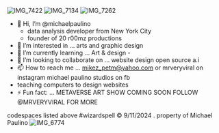 ![IMG_7422](https://github.com/user-attachments/assets/fe11f303-7b3d-4d41-b54b-6811e6ec9755)
![IMG_7134](https://github.com/user-attachments/assets/4ee62269-ab6e-47d7-a1e8-a4e08a97fa00)
![IMG_7262](https://github.com/user-attachments/assets/618f918f-a426-434f-b465-ed5e607f3290)
- 👋 Hi, I’m @michaelpaulino
  - data analysis developer from New York City
  - founder of 20 r00mz productions 
- 👀 I’m interested in ... arts and graphic design
- 🌱 I’m currently learning ... Art & design - 
- 🤝 I’m looking to collaborate on ... website design open source a.i
- 📫 How to reach me ... mikez_petm@yahoo.com or mrveryviral on instagram michael paulino studios on fb
- teaching computers to design websites
- ⚡ Fun fact: ... METAVERSE ART SHOW COMING SOON FOLLOW @MRVERYVIRAL FOR MORE 

<!---
mi6paulino/mi6paulino is a ✨ special ✨ repository because its `README.md` (this file) appears on your GitHub profile.
You can click the Preview link to take a look at your changes.
--->
codespaces listed above #wizardspell ©️ 9/11/2024 . property of Michael Paulino 
![IMG_6774](https://github.com/user-attachments/assets/2b5b0598-2dcd-4cc7-84cf-b76099439bb9)
